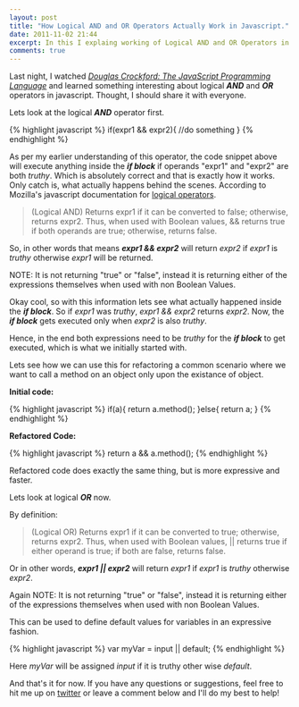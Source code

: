 ```yaml
---
layout: post
title: "How Logical AND and OR Operators Actually Work in Javascript."
date: 2011-11-02 21:44
excerpt: In this I explaing working of Logical AND and OR Operators in Javascript.
comments: true
---
```


Last night, I watched *[Douglas Crockford: The JavaScript Programming Language](http://www.youtube.com/watch?v=v2ifWcnQs6M "Douglas Crockford: The JavaScript Programming Language")* and learned something interesting about logical ***AND*** and ***OR*** operators in javascript. Thought, I should share it with everyone.

<!--more-->
Lets look at the logical ***AND*** operator first.

{% highlight javascript %}
 if(expr1 && expr2){ //do something }
{% endhighlight %}


As per my earlier understanding of this operator, the code snippet above will execute anything inside the ***if block*** if operands "expr1" and "expr2" are both *truthy*. Which is absolutely correct and that is exactly how it works. Only catch is, what actually happens behind the scenes.
According to Mozilla's javascript documentation for [logical operators](https://developer.mozilla.org/en/JavaScript/Guide/Expressions_and_Operators#Logical_Operators).

> (Logical AND) Returns expr1 if it can be converted to false; otherwise, returns expr2. Thus, when used with Boolean values, && returns true if both operands are true; otherwise, returns false.

So, in other words that means ***expr1 && expr2*** will return *expr2* if *expr1* is *truthy* otherwise *expr1* will be returned.

NOTE: It is not returning "true" or "false", instead it is returning either of the expressions themselves when used with non Boolean Values.

Okay cool, so with this information lets see what actually happened inside the ***if block***. So if *expr1* was *truthy*, *expr1 && expr2* returns *expr2*. Now, the ***if block*** gets executed only when *expr2* is also *truthy*.

Hence, in the end both expressions need to be *truthy* for the ***if block*** to get executed, which is what we initially started with.

Lets see how we can use this for refactoring a common scenario where we want to call a method on an object only upon the existance of object.

**Initial code:**

{% highlight javascript %}
	if(a){
	 return a.method();
	}else{
	 return a;
	}
{% endhighlight %}

**Refactored Code:**

{% highlight javascript %}
 return a && a.method();
{% endhighlight %}

Refactored code does exactly the same thing, but is more expressive and faster.

Lets look at logical ***OR*** now.


By definition:
>(Logical OR) Returns expr1 if it can be converted to true; otherwise, returns expr2. Thus, when used with Boolean values, || returns true if either operand is true; if both are false, returns false.

Or in other words, ***expr1 || expr2*** will return *expr1* if *expr1* is *truthy* otherwise *expr2*.

Again NOTE: It is not returning "true" or "false", instead it is returning either of the expressions themselves when used with non Boolean Values.

This can be used to define default values for variables in an expressive fashion.

{% highlight javascript %}
 var myVar = input || default;
{% endhighlight %}

Here *myVar* will be assigned *input* if it is truthy other wise *default*.

And that's it for now. If you have any questions or suggestions, feel free to hit me up on [twitter](http://twitter.com/websymphony) or leave a comment below and I'll do my best to help!
